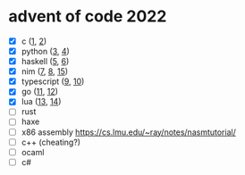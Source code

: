 # advent of code 2022

- [x] c ([1](src/c/days/day_1.c), [2](src/c/days/day_2.c))
- [x] python ([3](src/python/day_3.py), [4](src/python/day_4.py))
- [x] haskell ([5](src/haskell/day_5.hs), [6](src/haskell/day_6.hs))
- [x] nim ([7](src/nim/day_7.nim), [8](src/nim/day_8.nim), [15](src/nim/day_15.nim))
- [x] typescript ([9](src/ts/day_9.ts), [10](src/ts/day_10.ts))
- [x] go ([11](src/go/day_11/day_11.go), [12](src/go/day_12/day_12.go))
- [x] lua ([13](src/lua/day_13.lua), [14](src/lua/day_14.lua))
- [ ] rust
- [ ] haxe
- [ ] x86 assembly https://cs.lmu.edu/~ray/notes/nasmtutorial/
- [ ] c++ (cheating?)
- [ ] ocaml
- [ ] c#
